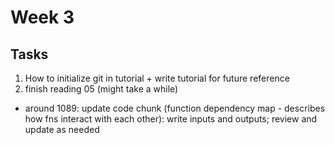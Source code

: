 # Week 3
## Tasks

1. How to initialize git in tutorial + write tutorial for future reference  
2. finish reading 05  (might take a while)
* around 1089: update code chunk (function dependency map - describes how fns interact with each other): write inputs and outputs; review and update as needed
